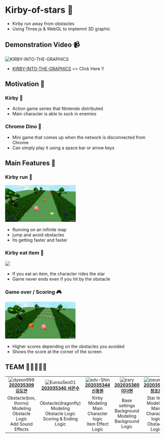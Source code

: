 # Kirby-of-stars 🌟

- Kirby run away from obstacles
- Using Three.js & WebGL to implemnt 3D graphic


## Demonstration Video 📹
![KIRBY-INTO-THE-GRAPHICS](https://github.com/KIRBY-INTO-THE-GRAPHICS/kirby-of-stars/assets/87434861/0077e1e1-90ee-475a-800d-002e7e61cfe8)
- [KIRBY-INTO-THE-GRAPHICS](https://www.youtube.com/watch?v=FDBdSUMs4p8) << Click Here !!

## Motivation 🧐

### Kirby 🎀

- Action game series that Nintendo distributed
- Main character is able to suck in enemies

### Chrome Dino 🦖

- Mini game that comes up when the network is disconnected from Chrome
- Can simply play it using a space bar or arrow keys

## Main Features 🏁

### Kirby run 🏃

<img height="120px" weight="120px" src="img/playing.gif"/>

- Running on an infinite map
- jump and avoid obstacles
- Its getting faster and faster

### Kirby eat item 🍭

<img height="120px" weight="120px" src="img/star.gif"/>

- If you eat an item, the character rides the star
- Game never ends even if you hit by the obstacle

### Game over / Scoring 🎮

<img height="120px" weight="120px" src="img/gameover.gif"/>

- Higher scores depending on the obstacles you avoided
- Shows the score at the corner of the screen

## TEAM 👩‍👩‍👦👩‍👧

<table align="center">
    <tr>
        <td align="center"><img width="220" alt="dyeon999" src="https://avatars.githubusercontent.com/dyeon999"><a href="https://github.com/dyeon999"><b>202035309 김도연</b></a></td>
        <td align="center"><img width="220" alt="EunsuSeo01" src="https://avatars.githubusercontent.com/EunsuSeo01"><a href="https://github.com/EunsuSeo01"><b>202035340 서은수</b></a></td>
        <td align="center"><img width="220" alt="edv-Shin" src="https://avatars.githubusercontent.com/edv-Shin"><a href="https://github.com/edv-Shin"><b>202035344 신동원</b></a></td>
        <td align="center"><img width="220" alt="jrary" src="https://avatars.githubusercontent.com/jrary"><a href="https://github.com/jrary"><b>202035360 이다현</b></a></td>
        <td align="center"><img width="220" alt="joeun-01" src="https://avatars.githubusercontent.com/joeun-01"><a href="https://github.com/joeun-01"><b>202035386 정조은</b></a></td>
    </tr>
    <tr>
        <td align="center" width="200">
          Obstacle(box, thorns) Modeling<br />
          Obstacle Logic<br />
          Add Sound Effects<br />
        </td>
        <td align="center" width="200">
          Obstacle(dragonfly) Modeling<br />
          Obstacle Logic<br />
          Scoring & Ending Logic<br />
        </td>
        <td align="center" width="200">
          Kirby Modeling<br />
          Main Character logic<br />
          Item Effect Logic<br />
        </td>
        <td align="center" width="200">
          Base settings<br />
          Background Modeling<br />
          Background Logic<br />
        </td>
        <td align="center" width="200">
          Star Item Modeling<br />
          Main Character logic<br />
          Obstacle Logic<br />
        </td>
    </tr>
</table>
